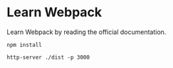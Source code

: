 # Learn Webpack

Learn Webpack by reading the official documentation.

`npm install`

`http-server ./dist -p 3000`